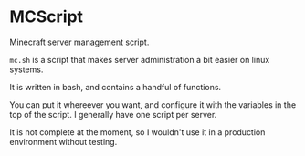 MCScript
========

Minecraft server management script.

`mc.sh` is a script that makes server administration a bit easier on linux systems.

It is written in bash, and contains a handful of functions.

You can put it whereever you want, and configure it with the variables in the top of the script. I generally have one script per server.

It is not complete at the moment, so I wouldn't use it in a production environment without testing.
